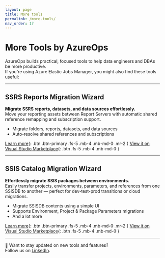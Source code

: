 ```yaml
---
layout: page
title: More tools
permalink: /more-tools/
nav_order: 17
---
```


# More Tools by AzureOps

AzureOps builds practical, focused tools to help data engineers and DBAs be more productive.  
If you're using Azure Elastic Jobs Manager, you might also find these tools useful:

---

## SSRS Reports Migration Wizard

**Migrate SSRS reports, datasets, and data sources effortlessly.**  
Move your reporting assets between Report Servers with automatic shared reference remapping and subscription support.

- Migrate folders, reports, datasets, and data sources
- Auto-resolve shared references and subscriptions

[Learn more](https://ssrsmigrationwizard.azureops.org/download/){: .btn .btn-primary .fs-5 .mb-4 .mb-md-0 .mr-2 }
[View it on Visual Studio Marketplace](https://marketplace.visualstudio.com/items?itemName=AzureOps.ssrsmigrationwizard22){: .btn .fs-5 .mb-4 .mb-md-0 }

---

## SSIS Catalog Migration Wizard

**Effortlessly migrate SSIS packages between environments.**  
Easily transfer projects, environments, parameters, and references from one SSISDB to another — perfect for dev-test-prod transitions or cloud migrations.

- Migrate SSISDB contents using a simple UI
- Supports Environment, Project & Package Parameters migrations
- And a lot more

[Learn more](https://ssiscataloger.azureops.org/download/){: .btn .btn-primary .fs-5 .mb-4 .mb-md-0 .mr-2 }
[View it on Visual Studio Marketplace](https://marketplace.visualstudio.com/items?itemName=AzureOps.ssiscatalogerpro){: .btn .fs-5 .mb-4 .mb-md-0 }

---

🔗 Want to stay updated on new tools and features?  
Follow us on [LinkedIn](https://www.linkedin.com/company/azureops).
